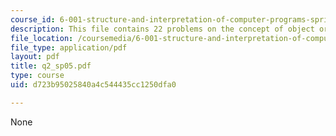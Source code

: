 ```yaml
---
course_id: 6-001-structure-and-interpretation-of-computer-programs-spring-2005
description: This file contains 22 problems on the concept of object oriented programming.
file_location: /coursemedia/6-001-structure-and-interpretation-of-computer-programs-spring-2005/d723b95025840a4c544435cc1250dfa0_q2_sp05.pdf
file_type: application/pdf
layout: pdf
title: q2_sp05.pdf
type: course
uid: d723b95025840a4c544435cc1250dfa0

---
```

None